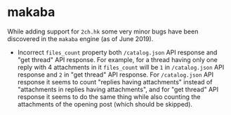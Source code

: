 # makaba

While adding support for `2ch.hk` some very minor bugs have been discovered in the `makaba` engine (as of June 2019).

* Incorrect `files_count` property both `/catalog.json` API response and "get thread" API response. For example, for a thread having only one reply with 4 attachments in it `files_count` will be `1` in `/catalog.json` API response and `2` in "get thread" API response. For `/catalog.json` API response it seems to count "replies having attachments" instead of "attachments in replies having attachments", and for "get thread" API response it seems to do the same thing while also counting the attachments of the opening post (which should be skipped).